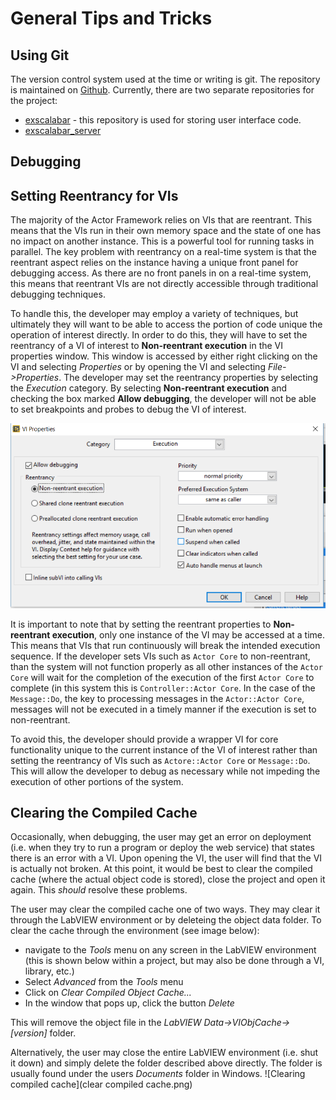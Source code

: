 # General Tips and Tricks
## Using Git
The version control system used at the time or writing is git.  The repository is maintained on [Github](http://github.com).  Currently, there are two separate repositories for the project:

* [exscalabar](http://github.com/lo-co/exscalabar) - this repository is used for storing user interface code.
* [exscalabar_server](http://github.com/lo-co/exscalabar)


## Debugging
## Setting Reentrancy for VIs
The majority of the Actor Framework relies on VIs that are reentrant.  This means that the VIs run in their own memory space and the state of one has no impact on another instance.  This is a powerful tool for running tasks in parallel.  The key problem with reentrancy on a real-time system is that the reentrant aspect relies on the instance having a unique front panel for debugging access.  As there are no front panels in on a real-time system, this means that reentrant VIs are not directly accessible through traditional debugging techniques.

To handle this, the developer may employ a variety of techniques, but ultimately they will want to be able to access the portion of code unique the operation of interest directly.  In order to do this, they will have to set the reentrancy of a VI of interest to **Non-reentrant execution** in the VI properties 
window.  This window is accessed by either right clicking on the VI and selecting *Properties* or by opening the VI and selecting *File->Properties*.  The developer may set the reentrancy properties by selecting the *Execution* category.  By selecting **Non-reentrant execution** and checking the box marked **Allow debugging**, the developer will not be able to set breakpoints and probes to debug the VI of interest.

![Setting the reentrancy](reentrancy.png)

It is important to note that by setting the reentrant properties to **Non-reentrant execution**, only one instance of the VI may be accessed at a time.  This means that VIs that run continuously will break the intended execution sequence.  If the developer sets VIs such as ``Actor Core`` to non-reentrant, than the system will not function properly as all other instances of the ``Actor Core`` will wait for the completion of the execution of the first ``Actor Core`` to complete (in this system this is ``Controller::Actor Core``.  In the case of the ``Message::Do``, the key to processing messages in the ``Actor::Actor Core``, messages will not be executed in a timely manner if the execution is set to non-reentrant.

To avoid this, the developer should provide a wrapper VI for core functionality unique to the current instance of the VI of interest rather than setting the reentrancy of VIs such as ``Actore::Actor Core`` or ``Message::Do``.  This will allow the developer to debug as necessary while not impeding the execution of other portions of the system.

## Clearing the Compiled Cache
Occasionally, when debugging, the user may get an error on deployment (i.e. when they try to run a program or deploy the web service) that states there is an error with a VI.  Upon opening the VI, the user will find that the VI is actually not broken.  At this point, it would be best to clear the compiled cache (where the actual object code is stored), close the project and open it again.  This *should* resolve these problems.

The user may clear the compiled cache one of two ways.  They may clear it through the LabVIEW environment or by deleteing the object data folder.  To clear the cache through the environment (see image below):

* navigate to the *Tools* menu on any screen in the LabVIEW environment (this is shown below within a project, but may also be done through a VI, library, etc.)
* Select *Advanced* from the *Tools* menu
* Click on *Clear Compiled Object Cache...*
* In the window that pops up, click the button *Delete*

This will remove the object file in the *LabVIEW Data->VIObjCache->[version]* folder.

Alternatively, the user may close the entire LabVIEW environment (i.e. shut it down) and simply delete the folder described above directly.  The folder is usually found under the users *Documents* folder in Windows.
![Clearing compiled cache](clear compiled cache.png)
